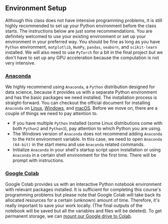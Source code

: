 ## Environment Setup

Although this class does not have intensive programming problems, it is still highly recommended to set up your Python environment before the class starts. The instructions below are just some recommendations. You are definitely welcomed to use your existing environment or set up your environment in your preferred way. You should be fine as long as you have `Python` environment, `matplotlib`, `NumPy`, `pandas`, `seaborn`, and `scikit-learn` installed. We will also need to use `PyTorch` for a bit in the final project but we don't have to set up any GPU acceleration because the computation is not very intensive.

### [Anaconda](https://www.anaconda.com/products/individual)

We highly recommend using `Anaconda`, a `Python` distribution designed for data science, because it provides us with a separate Python environment and has the basic packages we need installed. The installation process is straight-forward. You can checkout the official document for installing `Anaconda` on [Linux](https://docs.anaconda.com/anaconda/install/linux/), [Windows](https://docs.anaconda.com/anaconda/install/windows/), and [macOS](https://docs.anaconda.com/anaconda/install/mac-os/).  Before we move on, there are a couple of things we need to pay attention to.

+ If you have multiple `Python` installed (some Linux distributions come with both `Python2` and `Python3`), pay attention to which Python you are using.
+ The Windows version of `Anaconda` does not recommend adding `Anaconda` to the `PATH` environment variable. In this case, we need to open `Anaconda (64-bit)` in the start menu and use `Anaconda` related commands.
+ Initialize `Anaconda` in your shell's startup script upon installation or using `Anaconda` in a certain shell environment for the first time. There will be prompt with instructions.

### [Google Colab](https://colab.research.google.com/)

Google Colab provides us with an interactive Python notebook environment with relevant packages installed. It is sufficient for completing this course's programming problems but please note that Google Colab will take back its allocated resources for a certain (unknown) amount of time. Therefore, it's really important to save your work locally. (The final outputs of the notebook will be saved but all the variables and files will be deleted). To get permanent storage, we can [mount our Google drive to Colab](https://colab.research.google.com/notebooks/io.ipynb).